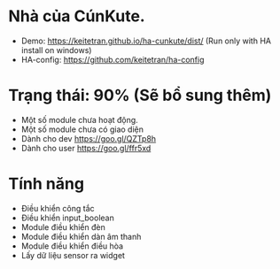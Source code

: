 
# Nhà của CúnKute.
- Demo: https://keitetran.github.io/ha-cunkute/dist/ (Run only with HA install on windows)
- HA-config: https://github.com/keitetran/ha-config


# Trạng thái: 90% (Sẽ bổ sung thêm)
- Một số module chưa hoạt động. 
- Một số module chưa có giao diện
- Dành cho dev https://goo.gl/QZTp8h
- Dành cho user https://goo.gl/ffr5xd


# Tính năng
- Điều khiển công tắc
- Điều khiển input_boolean 
- Module điều khiển đèn 
- Module điều khiển dàn âm thanh
- Module điều khiển điều hòa
- Lấy dữ liệu sensor ra widget 